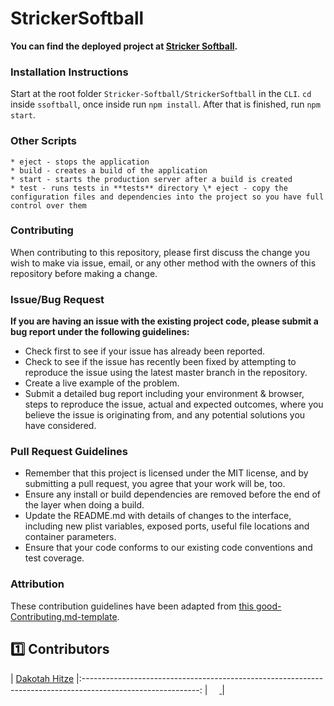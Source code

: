 # StrickerSoftball

**You can find the deployed project at [Stricker Softball](https://www.strickersoftball.com/).**


### Installation Instructions

Start at the root folder `Stricker-Softball/StrickerSoftball` in the `CLI`. `cd` inside `ssoftball`, once inside run `npm install`. After that is finished, run `npm start`.

### Other Scripts

    * eject - stops the application
    * build - creates a build of the application
    * start - starts the production server after a build is created
    * test - runs tests in **tests** directory \* eject - copy the configuration files and dependencies into the project so you have full control over them

### Contributing

When contributing to this repository, please first discuss the change you wish to make via issue, email, or any other method with the owners of this repository before making a change.

### Issue/Bug Request
   
 **If you are having an issue with the existing project code, please submit a bug report under the following guidelines:**
 - Check first to see if your issue has already been reported.
 - Check to see if the issue has recently been fixed by attempting to reproduce the issue using the latest master branch in the repository.
 - Create a live example of the problem.
 - Submit a detailed bug report including your environment & browser, steps to reproduce the issue, actual and expected outcomes,  where you believe the issue is originating from, and any potential solutions you have considered.

### Pull Request Guidelines
- Remember that this project is licensed under the MIT license, and by submitting a pull request, you agree that your work will be, too.
- Ensure any install or build dependencies are removed before the end of the layer when doing a build.
- Update the README.md with details of changes to the interface, including new plist variables, exposed ports, useful file locations and container parameters.
- Ensure that your code conforms to our existing code conventions and test coverage.

### Attribution

These contribution guidelines have been adapted from [this good-Contributing.md-template](https://gist.github.com/PurpleBooth/b24679402957c63ec426).

## :one: Contributors

|                                       [Dakotah Hitze](https://github.com/HitzeD)                                        |:-----------------------------------------------------------------------------------------------------------: | [ <img src="https://static.licdn.com/sc/h/al2o9zrvru7aqj8e1x2rzsrca" width="15"> ](https://www.linkedin.com/in/dakotah-hitze-2a9042100/) |